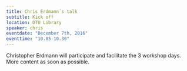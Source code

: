 ```yaml
---
title: Chris Erdmann´s talk
subtitle: Kick off  
location: DTU Library
speaker: chris
eventdate: "December 7th, 2016"
eventtime: "10.05-10.30"
---
```


Christopher Erdmann will participate and facilitate the 3 workshop days. More content as soon as possible.
